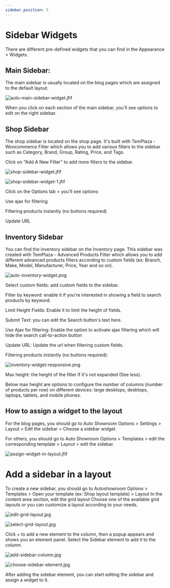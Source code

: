 ```yaml
---
sidebar_position: 5
---
```


# Sidebar Widgets

There are different pre-defined widgets that you can find in the Appearance > Widgets.
## Main Sidebar: 
The main sidebar is usually located on the blog pages which are assigned to the default layout.

![auto-main-sidebar-widget.jfif](img/auto-main-sidebar-widget.jfif)

When you click on each section of the main sidebar, you'll see options to edit on the right sidebar. 

## Shop Sidebar

The shop sidebar is located on the shop page. It's built with TemPlaza - Woocommerce Filter which allows you to add various filters to the sidebar such as Category, Brand, Group, Rating, Price, and Tags.

Click on "Add A New Filter" to add more filters to the sidebar.

![shop-sidebar-widget.jfif](img/shop-sidebar-widget.jfif)

![shop-sidebar-widget-1.jfif](img/shop-sidebar-widget-1.jfif)

Click on the Options tab > you'll see options:

Use ajax for filtering

Filtering products instantly (no buttons required)

Update URL

## Inventory Sidebar

You can find the inventory sidebar on the Inventory page. This sidebar was created with TemPlaza - Advanced Products Filter which allows you to add different advanced products filters according to custom fields (ex: Branch, Make, Model, Manufacturer, Price, Year and so on).

![auto-inventory-widget.png](img/auto-inventory-widget.png)

Select custom fields:  add custom fields to the sidebar.

Filter by keyword: enable it if you're interested in showing a field to search products by keyword.

Limit Height Fields: Enable it to limit the height of fields.

Submit Text: you can edit the Search button's text here.

Use Ajax for filtering: Enable the option to activate ajax filtering which will hide the search call-to-action button

Update URL: Update the url when filtering custom fields.

Filtering products instantly (no buttons required): 

![inventory-widget-responsive.png](img/inventory-widget-responsive.png)


Max height: the height of the filter if it's not expanded (See less).

Below max height are options to configure the number of columns (number of products per row) on different devices: large desktops, desktops, laptops, tablets, and mobile phones.

## How to assign a widget to the layout

For the blog pages, you should go to Auto Showroom Options > Settings > Layout > Edit the sidebar > Choose a sidebar widget.

For others, you should go to Auto Showroom Options > Templates > edit the corresponding template > Layout > edit the sidebar. 

![assign-widget-in-layout.jfif](img/assign-widget-in-layout.jfif)

# Add a sidebar in a layout

To create a new sidebar, you should go to Autoshowroom Options > Templates > Open your template (ex: Shop layout template) > Layout
In the content area section, edit the grid layout
Choose one of the available grid layouts or you can customize a layout according to your needs. 

![edit-grid-layout.jpg](img/edit-grid-layout.jpg)

![select-grid-layout.jpg](img/select-grid-layout.jpg)

Click + to add a new element to the column, then a popup appears and shows you an element panel.
Select the Sidebar element to add it to the column.

![add-sidebar-column.jpg](img/add-sidebar-column.jpg)

![choose-sidebar-element.jpg](img/choose-sidebar-element.jpg)

After adding the sidebar element, you can start editing the sidebar and assign a widget to it. 








